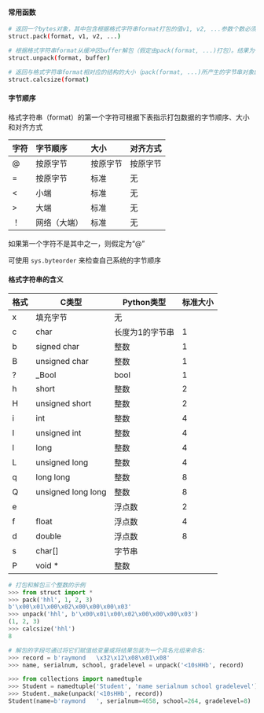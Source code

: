 #### 常用函数

```bash
# 返回一个bytes对象，其中包含根据格式字符串format打包的值v1, v2, ...参数个数必须与格式字符串所要求的的值完全匹配
struct.pack(format, v1, v2, ...)

# 根据格式字符串format从缓冲区buffer解包（假定由pack(format, ...)打包）。结果为一个元祖，即使其只有一个条目。缓冲区的字节大小必须匹配格式所要求的大小
struct.unpack(format, buffer)

# 返回与格式字符串format相对应的结构的大小（pack(format, ...)所产生的字节串对象的大小）
struct.calcsize(format)
```

#### 字节顺序

格式字符串（format）的第一个字符可根据下表指示打包数据的字节顺序、大小和对齐方式

| 字符 | 字节顺序     | 大小     | 对齐方式 |
| :--- | :----------- | :------- | :------- |
| @    | 按原字节     | 按原字节 | 按原字节 |
| =    | 按原字节     | 标准     | 无       |
| <    | 小端         | 标准     | 无       |
| >    | 大端         | 标准     | 无       |
| ！   | 网络（大端） | 标准     | 无       |

如果第一个字符不是其中之一，则假定为“@”

可使用 `sys.byteorder` 来检查自己系统的字节顺序

#### 格式字符串的含义

| 格式 | C类型              | Python类型      | 标准大小 |
| ---- | ------------------ | --------------- | -------- |
| x    | 填充字节           | 无              |          |
| c    | char               | 长度为1的字节串 | 1        |
| b    | signed char        | 整数            | 1        |
| B    | unsigned char      | 整数            | 1        |
| ?    | _Bool              | bool            | 1        |
| h    | short              | 整数            | 2        |
| H    | unsigned short     | 整数            | 2        |
| i    | int                | 整数            | 4        |
| I    | unsigned int       | 整数            | 4        |
| l    | long               | 整数            | 4        |
| L    | unsigned long      | 整数            | 4        |
| q    | long long          | 整数            | 8        |
| Q    | unsigned long long | 整数            | 8        |
| e    |                    | 浮点数          | 2        |
| f    | float              | 浮点数          | 4        |
| d    | double             | 浮点数          | 8        |
| s    | char[]             | 字节串          |          |
| P    | void *             | 整数            |          |

```python
# 打包和解包三个整数的示例
>>> from struct import *
>>> pack('hhl', 1, 2, 3)
b'\x00\x01\x00\x02\x00\x00\x00\x03'
>>> unpack('hhl', b'\x00\x01\x00\x02\x00\x00\x00\x03')
(1, 2, 3)
>>> calcsize('hhl')
8

# 解包的字段可通过将它们赋值给变量或将结果包装为一个具名元组来命名:
>>> record = b'raymond   \x32\x12\x08\x01\x08'
>>> name, serialnum, school, gradelevel = unpack('<10sHHb', record)

>>> from collections import namedtuple
>>> Student = namedtuple('Student', 'name serialnum school gradelevel')
>>> Student._make(unpack('<10sHHb', record))
Student(name=b'raymond   ', serialnum=4658, school=264, gradelevel=8)
```

